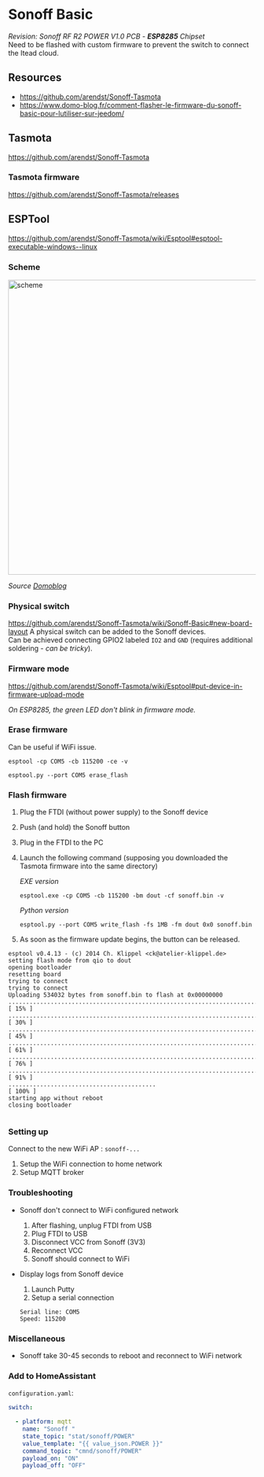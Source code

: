 # Sonoff Basic
_Revision: Sonoff RF R2 POWER V1.0 PCB - **ESP8285** Chipset_  
Need to be flashed with custom firmware to prevent the switch to connect the Itead cloud.

## Resources
- https://github.com/arendst/Sonoff-Tasmota
- https://www.domo-blog.fr/comment-flasher-le-firmware-du-sonoff-basic-pour-lutiliser-sur-jeedom/


## Tasmota
https://github.com/arendst/Sonoff-Tasmota

### Tasmota firmware
https://github.com/arendst/Sonoff-Tasmota/releases

## ESPTool 
https://github.com/arendst/Sonoff-Tasmota/wiki/Esptool#esptool-executable-windows--linux

### Scheme
<img src="https://www.domo-blog.fr/wp-content/uploads/2018/09/sonoff-cablage-schema-commet-flash-jeedom-domotique-domoblog-domolab.jpg" alt="scheme" width="600px"/>

_Source [Domoblog](https://www.domo-blog.fr/comment-flasher-le-firmware-du-sonoff-basic-pour-lutiliser-sur-jeedom/)_

### Physical switch
https://github.com/arendst/Sonoff-Tasmota/wiki/Sonoff-Basic#new-board-layout
A physical switch can be added to the Sonoff devices.  
Can be achieved connecting GPIO2 labeled `IO2` and `GND` (requires additional soldering - _can be tricky_).

### Firmware mode
https://github.com/arendst/Sonoff-Tasmota/wiki/Esptool#put-device-in-firmware-upload-mode

_On ESP8285, the green LED don't blink in firmware mode._

### Erase firmware
Can be useful if WiFi issue.

```
esptool -cp COM5 -cb 115200 -ce -v
```
```
esptool.py --port COM5 erase_flash
```

### Flash firmware
1. Plug the FTDI (without power supply) to the Sonoff device
1. Push (and hold) the Sonoff button
1. Plug in the FTDI to the PC
1. Launch the following command (supposing you downloaded the Tasmota firmware into the same directory)  
    
    _EXE version_
    ```
    esptool.exe -cp COM5 -cb 115200 -bm dout -cf sonoff.bin -v
    ```
    _Python version_
    ```
    esptool.py --port COM5 write_flash -fs 1MB -fm dout 0x0 sonoff.bin
    ```
1. As soon as the firmware update begins, the button can be released.

```
esptool v0.4.13 - (c) 2014 Ch. Klippel <ck@atelier-klippel.de>
setting flash mode from qio to dout
opening bootloader
resetting board
trying to connect
trying to connect
Uploading 534032 bytes from sonoff.bin to flash at 0x00000000
................................................................................ [ 15% ]
................................................................................ [ 30% ]
................................................................................ [ 45% ]
................................................................................ [ 61% ]
................................................................................ [ 76% ]
................................................................................ [ 91% ]
..........................................                                       [ 100% ]
starting app without reboot
closing bootloader
 
```

### Setting up

Connect to the new WiFi AP : `sonoff-...`

1. Setup the WiFi connection to home network
1. Setup MQTT broker 

### Troubleshooting
* Sonoff don't connect to WiFi configured network
    1. After flashing, unplug FTDI from USB
    2. Plug FTDI to USB
    3. Disconnect VCC from Sonoff (3V3)
    4. Reconnect VCC
    5. Sonoff should connect to WiFi

* Display logs from Sonoff device
    1. Launch Putty
    2. Setup a serial connection
    ```
    Serial line: COM5
    Speed: 115200
    ```

### Miscellaneous
* Sonoff take 30-45 seconds to reboot and reconnect to WiFi network


### Add to HomeAssistant
`configuration.yaml`:
````yaml
switch:

  - platform: mqtt
    name: "Sonoff "
    state_topic: "stat/sonoff/POWER"
    value_template: "{{ value_json.POWER }}"
    command_topic: "cmnd/sonoff/POWER"
    payload_on: "ON"
    payload_off: "OFF"
````